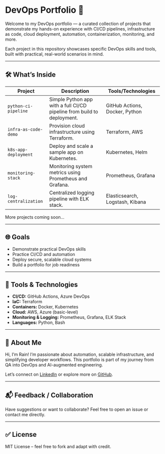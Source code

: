 # DevOps Portfolio 🚀

Welcome to my DevOps portfolio — a curated collection of projects that demonstrate my hands-on experience with CI/CD pipelines, infrastructure as code, cloud deployment, automation, containerization, monitoring, and more.

Each project in this repository showcases specific DevOps skills and tools, built with practical, real-world scenarios in mind.

---

## 🛠️ What’s Inside

| Project | Description | Tools/Technologies |
|--------|-------------|--------------------|
| `python-ci-pipeline` | Simple Python app with a full CI/CD pipeline from build to deployment. | GitHub Actions, Docker, Python |
| `infra-as-code-demo` | Provision cloud infrastructure using Terraform. | Terraform, AWS |
| `k8s-app-deployment` | Deploy and scale a sample app on Kubernetes. | Kubernetes, Helm |
| `monitoring-stack` | Monitoring system metrics using Prometheus and Grafana. | Prometheus, Grafana |
| `log-centralization` | Centralized logging pipeline with ELK stack. | Elasticsearch, Logstash, Kibana |

More projects coming soon...

---

## 🌐 Goals

- Demonstrate practical DevOps skills
- Practice CI/CD and automation
- Deploy secure, scalable cloud systems
- Build a portfolio for job readiness

---

## 🧰 Tools & Technologies

- **CI/CD:** GitHub Actions, Azure DevOps
- **IaC:** Terraform
- **Containers:** Docker, Kubernetes
- **Cloud:** AWS, Azure (basic-level)
- **Monitoring & Logging:** Prometheus, Grafana, ELK Stack
- **Languages:** Python, Bash

---

## 📌 About Me

Hi, I’m Rain! I’m passionate about automation, scalable infrastructure, and simplifying developer workflows. This portfolio is part of my journey from QA into DevOps and AI-augmented engineering.

Let’s connect on [LinkedIn](https://www.linkedin.com/) or explore more on [GitHub](https://github.com/).

---

## 📬 Feedback / Collaboration

Have suggestions or want to collaborate? Feel free to open an issue or contact me directly.

---

## ✅ License

MIT License – feel free to fork and adapt with credit.
